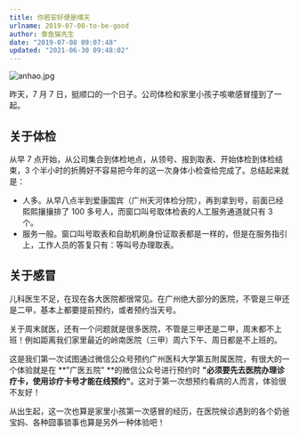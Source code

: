 ```yaml
---
title: 你若安好便是晴天
urlname: 2019-07-08-to-be-good
author: 章鱼猫先生
date: "2019-07-08 09:07:48"
updated: "2021-06-30 09:48:02"
---
```


![anhao.jpg](https://shub-1251708715.cos.ap-guangzhou.myqcloud.com/elog-cookbook-img/FpWr71wB7ZaE5j8UmLUKhg3qFqAh.jpeg)

昨天，7 月 7 日，挺顺口的一个日子。公司体检和家里小孩子咳嗽感冒撞到了一起。

## 关于体检

从早 7 点开始，从公司集合到体检地点，从领号、报到取表、开始体检到体检结束，3 个半小时的折腾好不容易把今年的这一次身体小检查给完成了。总结起来就是：

- 人多。从早八点半到爱康国宾（广州天河体检分院），再到拿到号，前面已经熙熙攘攘排了 100 多号人，而窗口叫号取体检表的人工服务通道就只有 3 个。
- 服务一般。窗口叫号取表和自助机刷身份证取表都是一样的，但是在服务指引上，工作人员的答复只有：等叫号办理取表。

## 关于感冒

儿科医生不足，在现在各大医院都很常见。在广州绝大部分的医院，不管是三甲还是二甲，基本上都要提前预约，或者预约当天号。

关于周末就医，还有一个问题就是很多医院，不管是三甲还是二甲，周末都不上班！例如距离我们家里最近的岭南医院（三甲）周六下午、周日都是不上班的。

这是我们第一次试图通过微信公众号预约广州医科大学第五附属医院，有很大的一个体验就是在 \*\*"广医五院" \*\*的微信公众号进行预约时 **"必须要先去医院办理诊疗卡，使用诊疗卡号才能在线预约"**。这对于第一次想预约看病的人而言，体验很不友好！

从出生起，这一次也算是家里小孩第一次感冒的经历，在医院候诊遇到的各个奶爸宝妈、各种囧事锁事也算是另外一种体验吧！

